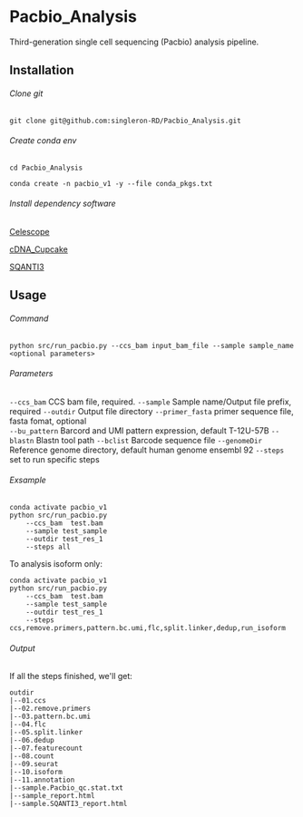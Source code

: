 # Pacbio_Analysis
Third-generation single cell sequencing (Pacbio) analysis pipeline.

## Installation

###### Clone git
`git clone git@github.com:singleron-RD/Pacbio_Analysis.git`

###### Create conda env
`cd Pacbio_Analysis`

`conda create -n pacbio_v1 -y --file conda_pkgs.txt`

###### Install dependency software
[Celescope](https://github.com/singleron-RD/CeleScope/blob/master/docs/installation.md)

[cDNA_Cupcake](https://github.com/Magdoll/cDNA_Cupcake)

[SQANTI3](https://github.com/ConesaLab/SQANTI3)

## Usage

###### Command

`python src/run_pacbio.py --ccs_bam input_bam_file --sample sample_name <optional parameters>`

###### Parameters

`--ccs_bam` CCS bam file, required.
`--sample`  Sample name/Output file prefix, required
`--outdir`  Output file directory
`--primer_fasta`    primer sequence file, fasta fomat, optional   
`--bu_pattern`  Barcord and UMI pattern expression, default T-12U-57B
`--blastn`  Blastn tool path
`--bclist`  Barcode sequence file
`--genomeDir`   Reference genome directory, default human genome ensembl 92
`--steps`   set to run specific steps



###### Exsample
```
conda activate pacbio_v1
python src/run_pacbio.py 
    --ccs_bam  test.bam
    --sample test_sample
    --outdir test_res_1
    --steps all
```

To analysis isoform only:

```
conda activate pacbio_v1
python src/run_pacbio.py 
    --ccs_bam  test.bam
    --sample test_sample
    --outdir test_res_1
    --steps ccs,remove.primers,pattern.bc.umi,flc,split.linker,dedup,run_isoform
```

###### Output

If all the steps finished, we'll get:

```
outdir
|--01.ccs
|--02.remove.primers
|--03.pattern.bc.umi
|--04.flc
|--05.split.linker
|--06.dedup
|--07.featurecount
|--08.count
|--09.seurat
|--10.isoform
|--11.annotation
|--sample.Pacbio_qc.stat.txt
|--sample_report.html
|--sample.SQANTI3_report.html
```





